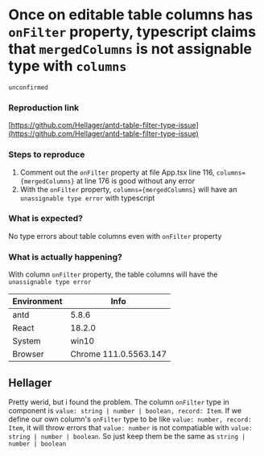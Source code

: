 # Once on editable table columns has `onFilter` property, typescript claims that `mergedColumns` is not assignable type with `columns`

`unconfirmed`

### Reproduction link

[https://github.com/Hellager/antd-table-filter-type-issue](https://github.com/Hellager/antd-table-filter-type-issue)

### Steps to reproduce

1. Comment out the `onFilter` property at file App.tsx line 116, `columns={mergedColumns}` at line 176 is good without any error
2. With the `onFilter` property, `columns={mergedColumns}` will have an `unassignable type error` with typescript

### What is expected?

No type errors about table columns even with `onFilter` property

### What is actually happening?

With column `onFilter` property, the table columns will have the `unassignable type error`

| Environment | Info                  |
| ----------- | --------------------- |
| antd        | 5.8.6                 |
| React       | 18.2.0                |
| System      | win10                 |
| Browser     | Chrome 111.0.5563.147 |

<!-- generated by ant-design-issue-helper. DO NOT REMOVE -->

## Hellager

Pretty werid, but i found the problem.
The column `onFilter` type in component is `value: string | number | boolean, record: Item`.
If we define our own column's `onFilter` type to be like `value: number, record: Item`, it will throw errors that `value: number` is not compatiable with `value: string | number | boolean`.
So just keep them be the same as `string | number | boolean`
